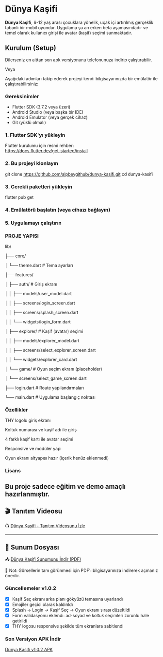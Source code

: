 # Dünya Kaşifi

**Dünya Kaşifi**, 6-12 yaş arası çocuklara yönelik, uçak içi artırılmış gerçeklik tabanlı bir mobil oyundur. Uygulama şu an erken beta aşamasındadır ve temel olarak kullanıcı girişi ile avatar (kaşif) seçimi sunmaktadır.

## Kurulum (Setup)

Dilerseniz en alttan son apk versiyonunu telefonunuza indirip çalıştırabilir.

Veya

Aşağıdaki adımları takip ederek projeyi kendi bilgisayarınızda bir emülatör ile çalıştırabilirsiniz:

### Gereksinimler

- Flutter SDK (3.7.2 veya üzeri)
- Android Studio (veya başka bir IDE)
- Android Emulator (veya gerçek cihaz)
- Git (yüklü olmalı)

### 1. Flutter SDK'yı yükleyin

Flutter kurulumu için resmi rehber:  
https://docs.flutter.dev/get-started/install

### 2. Bu projeyi klonlayın


git clone https://github.com/alpbeygithub/dunya-kasifi.git
cd dunya-kasifi

### 3. Gerekli paketleri yükleyin
flutter pub get

### 4. Emülatörü başlatın (veya cihazı bağlayın)

### 5. Uygulamayı çalıştırın

### PROJE YAPISI
lib/

├── core/

│   └── theme.dart                      # Tema ayarları

├── features/

│   ├── auth/                           # Giriş ekranı

│   │   ├── models/user_model.dart

│   │   ├── screens/login_screen.dart

│   │   ├── screens/splash_screen.dart

│   │   └── widgets/login_form.dart

│   ├── explorer/                       # Kaşif (avatar) seçimi

│   │   ├── models/explorer_model.dart

│   │   ├── screens/select_explorer_screen.dart

│   │   └── widgets/explorer_card.dart

│   └── game/                           # Oyun seçim ekranı (placeholder)

│       └── screens/select_game_screen.dart

├── login.dart                          # Route yapılandırmaları

└── main.dart                           # Uygulama başlangıç noktası

### Özellikler
THY logolu giriş ekranı

Koltuk numarası ve kaşif adı ile giriş

4 farklı kaşif kartı ile avatar seçimi

Responsive ve modüler yapı

Oyun ekranı altyapısı hazır (içerik henüz eklenmedi)

### Lisans
Bu proje sadece eğitim ve demo amaçlı hazırlanmıştır.
---
## 🎬 Tanıtım Videosu

📺 [Dünya Kaşifi - Tanıtım Videosunu İzle](https://youtu.be/6RNHhcFYvpQ)

---

## 📄 Sunum Dosyası

📥 [Dünya Kaşifi Sunumunu İndir (PDF)](https://github.com/alpbeygithub/dunya-kasifi/raw/main/D%C3%BCnya%20Ka%C5%9Fifi_compressed.pdf)

📌 Not: Görsellerin tam görünmesi için PDF'i bilgisayarınıza indirerek açmanız önerilir.





### Güncellemeler v1.0.2 

- [x] Kaşif Seç ekranı arka planı gökyüzü temasına uyarlandı
- [x] Emojiler geçici olarak kaldırıldı
- [x] Splash → Login → Kaşif Seç → Oyun ekranı sırası düzeltildi
- [x] Form validasyonu eklendi: ad-soyad ve koltuk seçimleri zorunlu hale getirildi
- [x] THY logosu responsive şekilde tüm ekranlara sabitlendi

### Son Versiyon APK İndir

[Dünya Kaşifi v1.0.2 APK](https://github.com/alpbeygithub/dunya-kasifi/releases/latest/download/app-release.apk)


